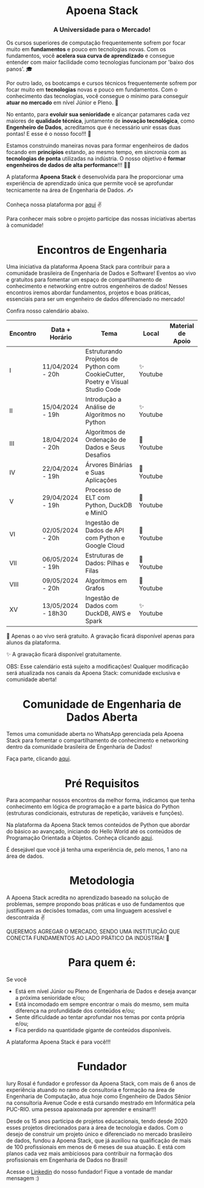 <h1 align="center">Apoena Stack</h1>
<h3 align="center">A Universidade para o Mercado!</h3>

Os cursos superiores de computação frequentemente sofrem por focar muito em **fundamentos** e pouco em tecnologias novas. Com os fundamentos, você **acelera sua curva de aprendizado** e consegue entender com maior facilidade como tecnologias funcionam por 'baixo dos panos'. 🎓

Por outro lado, os bootcamps e cursos técnicos frequentemente sofrem por focar muito em **tecnologias** novas e pouco em fundamentos. Com o conhecimento das tecnologias, você consegue o mínimo para conseguir **atuar no mercado** em nível Júnior e Pleno. 🏢

No entanto, para **evoluir sua senioridade** e alcançar patamares cada vez maiores de **qualidade técnica**, juntamente de **inovação tecnológica**, como **Engenheiro de Dados**, acreditamos que é necessário unir essas duas pontas! E esse é o nosso foco!!! 🧭

Estamos construindo maneiras novas para formar engenheiros de dados focando em **princípios** estando, ao mesmo tempo, em sincronia com as **tecnologias de ponta** utilizadas na indústria. O nosso objetivo é **formar engenheiros de dados de alta performance**!!! 🧑‍💻

A plataforma **Apoena Stack** é desenvolvida para lhe proporcionar uma experiência de aprendizado única que permite você se aprofundar tecnicamente na área de Engenharia de Dados. ✍️

Conheça nossa plataforma por [aqui](https://www.apoenastack.com) ✌️

Para conhecer mais sobre o projeto participe das nossas iniciativas abertas à comunidade!

<h1 align="center">Encontros de Engenharia</h1>
Uma iniciativa da plataforma Apoena Stack para contribuir para a comunidade brasileira de Engenharia de Dados e Software!
Eventos ao vivo e gratuitos para fomentar um espaço de compartilhamento de conhecimento e networking entre outros engenheiros de dados!
Nesses encontros iremos abordar fundamentos, projetos e boas práticas, essenciais para ser um engenheiro de dados diferenciado no mercado!

Confira nosso calendário abaixo.

Encontro | Data + Horário  | Tema | Local | Material de Apoio 
| ------------- | ------------- | ------------- | ------------- |  ------------- |
| I | 11/04/2024 - 20h | Estruturando Projetos de Python com CookieCutter, Poetry e Visual Studio Code | ✨ Youtube | |
| II | 15/04/2024 - 19h | Introdução a Análise de Algoritmos no Python | ✨ Youtube | |
| III | 18/04/2024 - 20h | Algoritmos de Ordenação de Dados e Seus Desafios | 🔰 Youtube | |
| IV | 22/04/2024 - 19h | Árvores Binárias e Suas Aplicações | 🔰 Youtube | |
| V | 29/04/2024 - 19h | Processo de ELT com Python, DuckDB e MinIO | 🔰 Youtube | |
| VI | 02/05/2024 - 20h | Ingestão de Dados de API com Python e Google Cloud | 🔰 Youtube | |
| VII | 06/05/2024 - 19h | Estruturas de Dados: Pilhas e Filas | 🔰 Youtube | |
| VIII | 09/05/2024 - 20h | Algoritmos em Grafos | 🔰 Youtube | |
| XV | 13/05/2024 - 18h30 | Ingestão de Dados com DuckDB, AWS e Spark | ✨ Youtube | |

🔰 Apenas o ao vivo será gratuito. A gravação ficará disponível apenas para alunos da plataforma.

✨ A gravação ficará disponível gratuitamente.

OBS: Esse calendário está sujeito a modificações! Qualquer modificação será atualizada nos canais da Apoena Stack: comunidade exclusiva e comunidade aberta!

<h1 align="center">Comunidade de Engenharia de Dados Aberta</h1>
Temos uma comunidade aberta no WhatsApp gerenciada pela Apoena Stack para fomentar o compartilhamento de conhecimento e networking dentro da comunidade brasileira de Engenharia de Dados! 

Faça parte, clicando [aqui](https://chat.whatsapp.com/CiWfP2g352y1g6QSwALXsD).

<h1 align="center">Pré Requisitos</h1>
Para acompanhar nossos encontros da melhor forma, indicamos que tenha conhecimento em lógica de programação e a parte básica do Python (estruturas condicionais, estruturas de repetição, variáveis e funções). 

Na plataforma da Apoena Stack temos conteúdos de Python que abordar do básico ao avançado, iniciando do Hello World até os conteúdos de Programação Orientada a Objetos. Conheça clicando [aqui](https://www.apooenastack.com).

É desejável que você já tenha uma experiência de, pelo menos, 1 ano na área de dados.

<h1 align="center">Metodologia</h1>

A Apoena Stack acredita no aprendizado baseado na solução de problemas, sempre propondo boas práticas e uso de fundamentos que justifiquem as decisões tomadas, com uma linguagem acessível e descontraída ✌️

QUEREMOS AGREGAR O MERCADO, SENDO UMA INSTITUIÇÃO QUE CONECTA FUNDAMENTOS AO LADO PRÁTICO DA INDÚSTRIA! 🏢

<h1 align="center">Para quem é: </h1>
Se você

- Está em nível Júnior ou Pleno de Engenharia de Dados e deseja avançar a próxima senioridade e/ou;
- Está incomodado em sempre encontrar o mais do mesmo, sem muita diferença na profundidade dos conteúdos e/ou;
- Sente dificuldade ao tentar aprofundar nos temas por conta própria e/ou;
- Fica perdido na quantidade gigante de conteúdos disponíveis.

A plataforma Apoena Stack é para você!!!

<h1 align="center">Fundador</h1>
Iury Rosal é fundador e professor da Apoena Stack, com mais de 6 anos de experiência atuando no ramo de consultoria e formação na área de Engenharia de Computação, atua hoje como Engenheiro de Dados Sênior na consultoria Avenue Code e está cursando mestrado em Informática pela PUC-RIO. uma pessoa apaixonada por aprender e ensinar!!!

Desde os 15 anos participa de projetos educacionais, tendo desde 2020 esses projetos direcionados para a área de tecnologia e dados. Com o desejo de construir um projeto único e diferenciado no mercado brasileiro de dados, fundou a Apoena Stack, que já auxiliou na qualificação de mais de 100 profissionais em menos de 6 meses de sua atuação. E está com planos cada vez mais ambiciosos para contribuir na formação dos profissionais em Engenharia de Dados no Brasil! 

Acesse o [Linkedin](https://www.linkedin.com/in/iuryrosal) do nosso fundador! Fique a vontade de mandar mensagem :)

